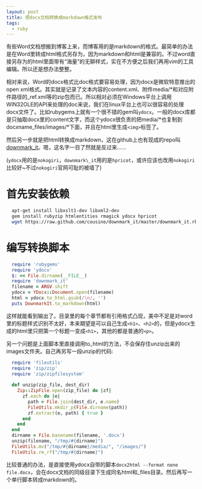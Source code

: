 ```yaml
---
layout: post
title: 把docx文档转换成markdown格式发布
tags:
  - ruby
---
```


有些Word文档想搬到博客上来，而博客用的是markdown的格式。最简单的办法是在Word里转成html格式另存为，因为markdown和html是兼容的。不过word直接另存为的html里面带有“海量”的无聊样式，实在不方便之后我们再用vim的工具编辑。所以还是想办法整整。

相对来说，Word的docx格式比doc格式要容易处理，因为docx是微软特意推出的open xml格式。其实就是记录了文本内容的content.xml、附件media/\*和对应附件路径的\_ref.xml等的zip包而已。所以相对必须在Windows平台上调用WIN32OLE的API来处理的doc来说，我们在linux平台上也可以很容易的处理docx文件了。比如rubygems上就有一个很不错的gem叫`ydocx`。一般的docx库都是只抽取docx里的content文字，而这个ydocx很负责的把media/\*也复制到docxname\_files/images/\*下面，并且在html里生成`<img>`标签了。

然后另一步就是把html转换成markdown，这在github上也有现成的repo叫[downmark\_it](https://github.com/cousine/downmark_it)。嗯，这名字一目了然就是反过来……

(`ydocx`用的是`nokogiri`，`downmark\_it`用的是`hpricot`，或许应该也改用`nokogiri`比较好~不过`nokogiri`官网可耻的被墙了)

# 首先安装依赖

```bash
  apt-get install libxslt1-dev libxml2-dev
  gem install rubyzip htmlentities rmagick ydocx hpricot
  wget https://raw.github.com/cousine/downmark_it/master/downmark_it.rb
```

# 编写转换脚本

```ruby
  require 'rubygems'
  require 'ydocx'
  $: << File.dirname(__FILE__)
  require 'downmark_it'
  filename = ARGV.shift
  ydocx = YDocx::Document.open(filename)
  html = ydocx.to_html.gsub(/\n/, '')
  puts DownmarkIt.to_markdown(html)
```

这样就能看到输出了。目录里的每个章节都有引用格式凸现，美中不足是对word里的标题样式识别不太好，本来期望是可以自己生成`<h1>`、`<h2>`的，但是ydocx生成的html里只把第一个标题一变成`<h1>`，其他的都是普通的`<p>`。

另一个问题是上面脚本里直接调用to_html的方法，不会保存住unzip出来的images文件夹。自己再另写一段unzip的代码:

```ruby
  require 'fileutils'  
  require 'zip/zip'  
  require 'zip/zipfilesystem'  
    
  def unzip(zip_file, dest_dir)
    Zip::ZipFile.open(zip_file) do |zf|
      zf.each do |e|
        path = File.join(dest_dir, e.name)
        FileUtils.mkdir_p(File.dirname(path))
        zf.extract(e, path) { true }
      end  
    end  
  end
  dirname = File.basename(filename, '.docx')
  unzip(filename, "/tmp/#{dirname}")
  FileUtils.mv("/tmp/#{dirname}/media/", "/images/")
  FileUtils.rm_rf("/tmp/#{dirname}")
```

比较普通的办法，是直接使用ydocx自带的脚本`docx2html --format none file.docx`，会在docx文档的同级目录下生成同名html和_files目录。然后再写一个单行脚本转成markdown的。
